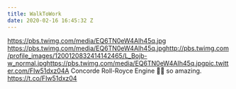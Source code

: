 ```yaml
---
title: WalkToWork
date: 2020-02-16 16:45:32 Z
---
```


 https://pbs.twimg.com/media/EQ6TN0eW4AIh45q.jpg https://pbs.twimg.com/media/EQ6TN0eW4AIh45q.jpghttp://pbs.twimg.com/profile_images/1200120832414142465/L_Bojb-w_normal.jpghttps://pbs.twimg.com/media/EQ6TN0eW4AIh45q.jpgpic.twitter.com/FIw51dxz04A Concorde Roll-Royce Engine 🤯🤤 so amazing. https://t.co/FIw51dxz04